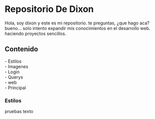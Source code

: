 <h1>
  Repositorio De Dixon
</h1>

<p>
  Hola, soy dixon y este es mi repositorio.
  te preguntas, ¿que hago aca? bueno... solo intento expandir mis conocimientos en el desarrollo web.
  haciendo proyectos sencillos.
</p>

<h2>
Contenido 
</h2>

<p>
- Estilos <br>
- Imagenes <br>
- Login <br>
- Querys <br>
- web <br>
- Principal <br>
</p>

<h3 color= "blue">
Estilos
</h3>
<p>
  pruebas texto
 </p>
